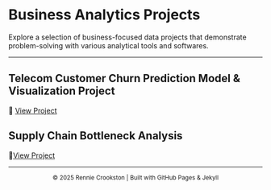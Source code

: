 # Business Analytics Projects

Explore a selection of business-focused data projects that demonstrate problem-solving with various analytical tools and softwares.

---

## Telecom Customer Churn Prediction Model & Visualization Project

🔗 [View Project](../projects/business/project-1-sales-analysis/)

## Supply Chain Bottleneck Analysis

🔗[View Project](../projects/business/project-2-supply-chain-analysis/)

---

<p align="center">
  <small>© 2025 Rennie Crookston | Built with GitHub Pages & Jekyll</small>
</p>
